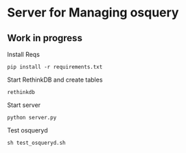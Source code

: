 # Server for Managing osquery
## Work in progress

Install Reqs

`pip install -r requirements.txt`

Start RethinkDB and create tables

`rethinkdb`

Start server

`python server.py`

Test osqueryd

`sh test_osqueryd.sh`
